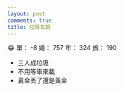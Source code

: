 ```yaml
---
layout: post
comments: true
title: 垃圾百說
---
```


:joy: 單： -8 婚： 757 年： 324 旅： 190

- 三人成垃圾
- 不用等車來載
- 黃金丟了還是黃金

